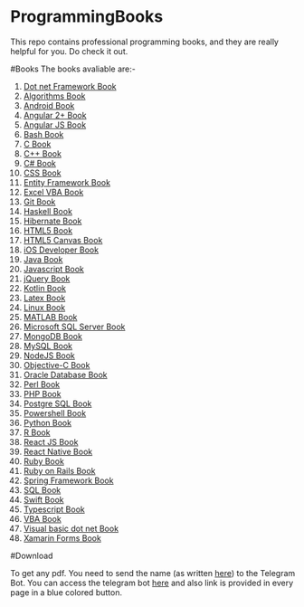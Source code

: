 # ProgrammingBooks
This repo contains professional programming books, and they are really helpful for you. Do check it out.

#Books
The books avaliable are:-
1. [Dot net Framework Book](https://lostworld21.github.io/programmingbooks/DotNETFrameworkBook.html)
2. [Algorithms Book](https://lostworld21.github.io/programmingbooks/AlgorithmsBook.html)
3. [Android Book](https://lostworld21.github.io/programmingbooks/AndroidBook.html)
4. [Angular 2+ Book](https://lostworld21.github.io/programmingbooks/Angular2Book.html)
5. [Angular JS Book](https://lostworld21.github.io/programmingbooks/AngularJSBook.html)
6. [Bash Book](https://lostworld21.github.io/programmingbooks/BashBook.html)
7. [C Book](CBook.html)
8. [C++ Book](https://lostworld21.github.io/programmingbooks/CPlusPlusBook.html)
9. [C# Book](https://lostworld21.github.io/programmingbooks/CSharpBook.html)
10. [CSS Book](https://lostworld21.github.io/programmingbooks/CSSBook.html)
11. [Entity Framework Book](https://lostworld21.github.io/programmingbooks/EntityFrameworkBook.html)
12. [Excel VBA Book](https://lostworld21.github.io/programmingbooks/ExcelVBABook.html)
13. [Git Book](https://lostworld21.github.io/programmingbooks/GitBook.html)
14. [Haskell Book](https://lostworld21.github.io/programmingbooks/HaskellBook.html)
15. [Hibernate Book](https://lostworld21.github.io/programmingbooks/HibernateBook.html)
16. [HTML5 Book](https://lostworld21.github.io/programmingbooks/HTML5Book.html)
17. [HTML5 Canvas Book](https://lostworld21.github.io/programmingbooks/HTML5CanvasBook.html)
18. [iOS Developer Book](https://lostworld21.github.io/programmingbooks/iOSBook.html)
19. [Java Book](https://lostworld21.github.io/programmingbooks/JavaBook.html)
20. [Javascript Book](https://lostworld21.github.io/programmingbooks/JavascriptBook.html)
21. [jQuery Book](https://lostworld21.github.io/programmingbooks/jQueryBook.html)
22. [Kotlin Book](https://lostworld21.github.io/programmingbooks/KotlinBook.html)
23. [Latex Book](https://lostworld21.github.io/programmingbooks/LaTeXBook.html)
24. [Linux Book](https://lostworld21.github.io/programmingbooks/LinuxBook.html)
25. [MATLAB Book](https://lostworld21.github.io/programmingbooks/MATLABBook.html)
26. [Microsoft SQL Server Book](https://lostworld21.github.io/programmingbooks/MicrosoftSQLServerBook.html)
27. [MongoDB Book](https://lostworld21.github.io/programmingbooks/MongoDBBook.html)
28. [MySQL Book](https://lostworld21.github.io/programmingbooks/MySQLBook.html)
29. [NodeJS Book](https://lostworld21.github.io/programmingbooks/NodeJSBook.html)
30. [Objective-C Book](https://lostworld21.github.io/programmingbooks/ObjectiveCBook.html)
31. [Oracle Database Book](https://lostworld21.github.io/programmingbooks/OracleDatabaseBook.html)
32. [Perl Book](https://lostworld21.github.io/programmingbooks/PerlBook.html)
33. [PHP Book](https://lostworld21.github.io/programmingbooks/PHPBook.html)
34. [Postgre SQL Book](https://lostworld21.github.io/programmingbooks/PostgreSQLBook.html)
35. [Powershell Book](https://lostworld21.github.io/programmingbooks/PowershellBook.html)
36. [Python Book](https://lostworld21.github.io/programmingbooks/PythonBook.html)
37. [R Book](https://lostworld21.github.io/programmingbooks/RBook.html)
38. [React JS Book](https://lostworld21.github.io/programmingbooks/ReactJsBook.html)
39. [React Native Book](https://lostworld21.github.io/programmingbooks/ReactNativeBook.html)
40. [Ruby Book](https://lostworld21.github.io/programmingbooks/RubyBook.html)
41. [Ruby on Rails Book](https://lostworld21.github.io/programmingbooks/RubyOnRailsBook.html)
42. [Spring Framework Book](https://lostworld21.github.io/programmingbooks/SpriongFrameworkBook.html)
43. [SQL Book](https://lostworld21.github.io/programmingbooks/SQLBook.html)
44. [Swift Book](https://lostworld21.github.io/programmingbooks/SwiftBook.html)
45. [Typescript Book](https://lostworld21.github.io/programmingbooks/TypeScriptBook.html)
46. [VBA Book](https://lostworld21.github.io/programmingbooks/VBABook.html)
47. [Visual basic dot net Book](https://lostworld21.github.io/programmingbooks/VisualBasic_NETBook.html)
48. [Xamarin Forms Book](https://lostworld21.github.io/programmingbooks/XamarinFormsBook.html)

#Download

To get any pdf. You need to send the name (as written [here](Books)) to the Telegram Bot. You can access the telegram bot [here](https://t.me/contact_anonbot) and also link is provided in every page in a blue colored button.